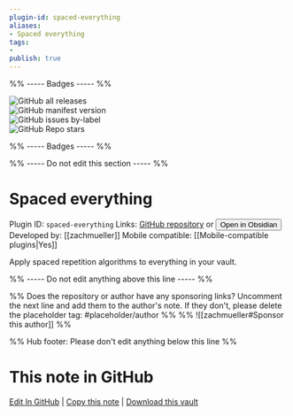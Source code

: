 ```yaml
---
plugin-id: spaced-everything
aliases:
- Spaced everything
tags: 
- 
publish: true
---
```


%% ----- Badges ----- %%

![GitHub all releases](https://img.shields.io/github/downloads/zachmueller/spaced-everything/total?color=573E7A&logo=github&style=for-the-badge)   
![GitHub manifest version](https://img.shields.io/github/manifest-json/v/zachmueller/spaced-everything?color=573E7A&logo=github&style=for-the-badge)   
![GitHub issues by-label](https://img.shields.io/github/issues/zachmueller/spaced-everything/help%20wanted?color=573E7A&logo=github&style=for-the-badge)   
![GitHub Repo stars](https://img.shields.io/github/stars/zachmueller/spaced-everything?color=573E7A&logo=github&style=for-the-badge)

%% ----- Badges ----- %%

%% ----- Do not edit this section ----- %%

# Spaced everything

Plugin ID: `spaced-everything`
Links: [GitHub repository](https://github.com/zachmueller/spaced-everything) or [<button id=HH>Open in Obsidian</button>](obsidian://show-plugin?id=spaced-everything)
Developed by: [[zachmueller]]
Mobile compatible: [[Mobile-compatible plugins|Yes]]

Apply spaced repetition algorithms to everything in your vault.

%% ----- Do not edit anything above this line ----- %% 

%% Does the repository or author have any sponsoring links? Uncomment the next line and add them to the author's note. If they don't, please delete the placeholder tag: #placeholder/author %%
%% ![[zachmueller#Sponsor this author]] %%

%% Hub footer: Please don't edit anything below this line %%

# This note in GitHub

<span class="git-footer">[Edit In GitHub](https://github.dev/obsidian-community/obsidian-hub/blob/main/02%20-%20Community%20Expansions/02.05%20All%20Community%20Expansions/Plugins/spaced-everything.md "git-hub-edit-note") | [Copy this note](https://raw.githubusercontent.com/obsidian-community/obsidian-hub/main/02%20-%20Community%20Expansions/02.05%20All%20Community%20Expansions/Plugins/spaced-everything.md "git-hub-copy-note") | [Download this vault](https://github.com/obsidian-community/obsidian-hub/archive/refs/heads/main.zip "git-hub-download-vault") </span>
